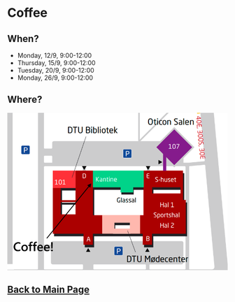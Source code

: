# Coffee 

## When?
- Monday, 12/9, 9:00-12:00
- Thursday, 15/9, 9:00-12:00
- Tuesday, 20/9, 9:00-12:00 
- Monday, 26/9, 9:00-12:00

## Where?

<p align="center">  
  <img src="images/Coffee!.png">
</p>

## [Back to Main Page](https://campuslifeperspectives.github.io/)
